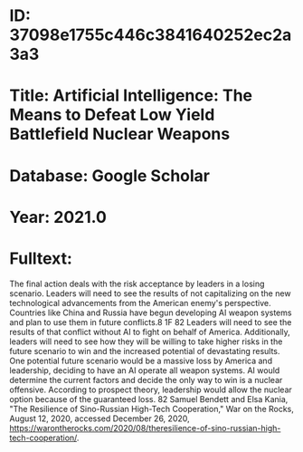# ID: 37098e1755c446c3841640252ec2a3a3
# Title: Artificial Intelligence: The Means to Defeat Low Yield Battlefield Nuclear Weapons
# Database: Google Scholar
# Year: 2021.0
# Fulltext:
The final action deals with the risk acceptance by leaders in a losing scenario.
Leaders will need to see the results of not capitalizing on the new technological advancements from the American enemy's perspective.
Countries like China and Russia have begun developing AI weapon systems and plan to use them in future conflicts.8 1F 82 Leaders will need to see the results of that conflict without AI to fight on behalf of America.
Additionally, leaders will need to see how they will be willing to take higher risks in the future scenario to win and the increased potential of devastating results.
One potential future scenario would be a massive loss by America and leadership, deciding to have an AI operate all weapon systems.
AI would determine the current factors and decide the only way to win is a nuclear offensive.
According to prospect theory, leadership would allow the nuclear option because of the guaranteed loss.
82 Samuel Bendett and Elsa Kania, "The Resilience of Sino-Russian High-Tech Cooperation," War on the Rocks, August 12, 2020, accessed December 26, 2020, https://warontherocks.com/2020/08/theresilience-of-sino-russian-high-tech-cooperation/.